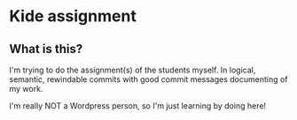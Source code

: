 # Kide assignment

## What is this?

I'm trying to do the assignment(s) of the students myself. In logical, semantic, rewindable commits with good commit messages documenting of my work.

I'm really NOT a Wordpress person, so I'm just learning by doing here!
